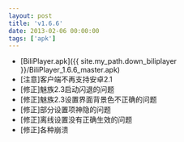 ```yaml
---
layout: post
title: 'v1.6.6'
date: 2013-02-06 00:00:00
tags: ['apk']
---
```

- [BiliPlayer.apk]({{ site.my_path.down_biliplayer }}/BiliPlayer_1.6.6_master.apk) <br />
- \[注意\]客户端不再支持安卓2.1 <br />
- \[修正\]魅族2.3启动闪退的问题 <br />
- \[修正\]魅族2.3设置界面背景色不正确的问题 <br />
- \[修正\]部分设置项神隐的问题 <br />
- \[修正\]离线设置没有正确生效的问题 <br />
- \[修正\]各种崩溃 <br />

